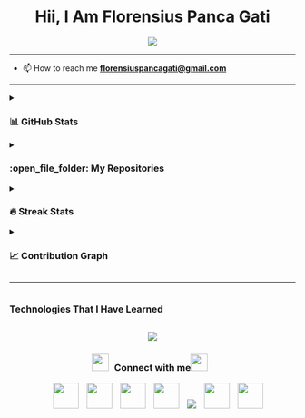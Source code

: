 <h1 align="center">Hii, I Am Florensius Panca Gati</h1> 

<!--florensiuspancagati/florensiuspancagati** is a ✨ _special_ ✨ repository because its `README.md` (this file) appears on your GitHub profile.-->
<p align="center">
  <a href="https://github.com/DenverCoder1/readme-typing-svg"><img src="https://readme-typing-svg.herokuapp.com/?font=Time+New+Roman&color=FFFF00&size=25&center=true&vCenter=true&width=650&height=100&lines=Informatics+Student;Working+towards+becoming+a+web+dev...;But+open+to+taking+on+any+role+as+required..:);Active+Learner/Researcher;Love+To+Learn+New+Stuffs"/></a>
</p>
<!-- <p align="center">
  <img src="https://komarev.com/ghpvc/?username=florensiuspancagati&label=Profile%20views&color=0047AB&style=plastic?" alt="florensiuspancagati" height=25px, width=160px/>
</p> -->

<hr>

- 📫 How to reach me **florensiuspancagati@gmail.com**
<!--
Here are some ideas to get you started:
- 🔭 I’m currently working on ...
- 🤝 I’m available for freelancing.
- 🌱 I’m currently learning ...
- 👯 I’m looking to collaborate on ...
- 🤔 I’m looking for help with ...
- 💬 Ask me about ...
- 📫 How to reach me: ...
- 😄 Pronouns: ...
- ⚡ Fun fact: ...
-->

<hr>

<details><summary><h3>📊 GitHub Stats </h3></summary>
  <p align="center">
    <a href="https://github.com/florensiuspancagati/github-readme-stats">
	  <img alt="floren's Github Stats" src="https://github-readme-stats.vercel.app/api?username=florensiuspancagati&show_icons=true&count_private=true&locale=en&theme=tokyonight&cache_seconds=1800&layout=compact" height="230px"/></a>
	  <img src="https://github-readme-stats.vercel.app/api/top-langs/?username=florensiuspancagati&langs_count=10&show_icons=true&locale=en&theme=tokyonight&cache_seconds=1800" alt="florensiuspancagati" height="230px"/>
	<br/>
    <b>Note:</b> Top languages is only a metric of the languages my public code consists of and doesn't reflect experience or skill level.
  </p>
</details>

<details><summary><h3> :open_file_folder: My Repositories </h3></summary>
  <div>
    <p align="center">
    	<a href="https://github.com/florensiuspancagati/Algorithms">
        <img src="https://github-readme-stats.vercel.app/api/pin/?username=florensiuspancagati&repo=Algorithms&theme=tokyonight" alt="GitHub Stats" />
      </a>
      <a href="https://github.com/florensiuspancagati/Game">
        <img src="https://github-readme-stats.vercel.app/api/pin/?username=florensiuspancagati&repo=Game&theme=tokyonight" alt="GitHub Stats" />
      </a>
	  <a href="https://github.com/florensiuspancagati/yelpclone">
		<img src="https://github-readme-stats.vercel.app/api/pin/?username=florensiuspancagati&repo=yelpclone&theme=tokyonight" alt="GitHub Stats" />
      </a>
	  <a href="https://github.com/florensiuspancagati/mern-blog">
		<img src="https://github-readme-stats.vercel.app/api/pin/?username=florensiuspancagati&repo=mern-blog&theme=tokyonight&v=2" alt="GitHub Stats" />
      </a>
	  <a href="https://github.com/florensiuspancagati/mern-api">
		<img src="https://github-readme-stats.vercel.app/api/pin/?username=florensiuspancagati&repo=mern-api&theme=tokyonight" alt="GitHub Stats" />
      </a>
    </p>
  </div>
</details>

<details><summary><h3>🔥 Streak Stats</h3></summary>
  <p align="center">
    <img src="https://streak-stats.demolab.com?user=florensiuspancagati&theme=tokyonight&hide_border=true" alt="GitHub Streak"/>
  </p>
</details>

<details><summary><h3>📈 Contribution Graph</h3></summary>
  <p align="center">
    <img src="https://github-readme-activity-graph.vercel.app/graph?username=florensiuspancagati&theme=tokyo-night" alt="Contribution Graph"/>
  </p>
</details>

<hr>

<h3 style="display: inline-block" align="center">Technologies That I Have Learned</h3>
<p align="center">
  <a href="https://skillicons.dev">
  <img src="https://skillicons.dev/icons?i=git,cpp,css,discord,express,github,html,java,js,linux,mongodb,nodejs,postman,py,vscode,arduino,bootstrap,debian,gmail,godot,mysql,npm,php,sublime,sass&perline=14"/>
  </a>
</p>

<h3 align="center" > <img src="https://media.giphy.com/media/iY8CRBdQXODJSCERIr/giphy.gif" width="30" height="30" style="margin-right: 10px;">Connect with me<img src="https://media.giphy.com/media/iY8CRBdQXODJSCERIr/giphy.gif" width="30" height="30" style="margin-right: 10px;"></h3>
<p align="center">
  <div align="center"  class="icons-social" style="margin-left: 10px;">
    <a style="margin-left: 10px;" target="_blank" href="#">
		<img src="https://img.icons8.com/doodle/40/000000/github--v1.png" style="width: 45px;"></a>
		<a style="margin-left: 10px;" target="_blank" href="#">
		<img src="https://img.icons8.com/external-tal-revivo-color-tal-revivo/40/000000/external-stack-overflow-is-a-question-and-answer-site-for-professional-logo-color-tal-revivo.png" style="width: 45px;"></a>
    <a style="margin-left: 10px;" target="_blank" href="#">
		<img src="https://img.icons8.com/doodle/40/000000/instagram-new--v2.png" style="width: 45px;"></a>
    <a style="margin-left: 10px;"  target="_blank" href="#">
		<img src="https://img.icons8.com/doodle/40/000000/linkedin--v2.png" style="width: 45px;"></a>
    <a style="margin-left: 10px;"target="_blank" href="#">
		<img src="https://img.icons8.com/?size=45&id=ddJXF_L1PvL_&format=png&color=000000"></a>
	<a style="margin-left: 10px;" target="_blank" href="#">
		<img src="https://img.icons8.com/doodle/1x/twitter-squared--v2.png" style="width: 45px;"></a>
	<a style="margin-left: 10px;" target="_blank" href="#">
		<img src="https://img.icons8.com/doodle/1x/youtube--v2.png" style="width: 45px;"></a>
  </div>
</p>
